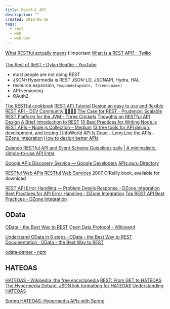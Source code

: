 ```yaml
---
title: Restful API
description: ""
created: 2016-05-16
tags:
  - rest
  - web
  - web-dev
---
```


[What RESTful actually means](https://codewords.recurse.com/issues/five/what-restful-actually-means) ❗!important
[What is a REST API? - Twilio](https://www.twilio.com/docs/glossary/what-is-a-rest-api)

[The Rest of ReST - Dylan Beattie - YouTube](https://www.youtube.com/watch?v=g8E1B7rTZBI)

- most people are not doing REST
- JSON+Hypermedia is REST
  JSON-LD, JSONAPI, Hydra, HAL
- resource expansion, `?expand=[update, friend.name]`
- API versioning
- OAuth2

[The RESTful cookbook](http://restcookbook.com/)
[REST API Tutorial](http://www.restapitutorial.com/)
[Design an easy to use and flexible REST API - DEV Community 👩‍💻👨‍💻](https://dev.to/khalyomede/design-an-easy-to-use-and-flexible-rest-endpoints-3fia)
[The Case for REST - Prudence: Scalable REST Platform for the JVM - Three Crickets](http://threecrickets.com/prudence/articles/rest/)
[Thoughts on RESTful API Design](https://restful-api-design.readthedocs.org/en/latest/)
[A Brief Introduction to REST](http://www.infoq.com/articles/rest-introduction)
[10 Best Practices for Writing Node.js REST APIs – Node.js Collection – Medium](https://medium.com/the-node-js-collection/10-best-practices-for-writing-node-js-rest-apis-7643a7765cd)
[13 free tools for API design, development, and testing | InfoWorld](https://www.infoworld.com/article/3410586/13-free-tools-for-api-design-development-and-testing.html)
[API Is Dead – Long Live the APIs - DZone Integration](https://dzone.com/articles/api-is-dead-long-live-the-apis)
[How to design better APIs](https://r.bluethl.net/how-to-design-better-apis)

[Zalando RESTful API and Event Scheme Guidelines](https://opensource.zalando.com/restful-api-guidelines/)
[zally | A minimalistic, simple-to-use API linter](https://opensource.zalando.com/zally/)

[Google APIs Discovery Service — Google Developers](https://developers.google.com/discovery/)
[APIs.guru Directory](https://apis.guru/openapi-directory/)

[RESTful Web APIs](http://restfulwebapis.com/index.html)
[RESTful Web Services](https://www.crummy.com/writing/RESTful-Web-Services/) 2007 O'Reilly book, available for download

[REST API Error Handling — Problem Details Response - DZone Integration](https://dzone.com/articles/rest-api-error-handling-problem-details-response)
[Best Practices for API Error Handling - DZone Integration](https://dzone.com/articles/best-practices-for-api-error-handling?fromrel=true)
[Top REST API Best Practices - DZone Integration](https://dzone.com/articles/top-rest-api-best-practices?fromrel=true)

## OData

[OData - the Best Way to REST](https://www.odata.org/)
[Open Data Protocol - Wikiwand](https://www.wikiwand.com/en/Open_Data_Protocol)

[Understand OData in 6 steps · OData - the Best Way to REST](https://www.odata.org/getting-started/understand-odata-in-6-steps/)
[Documentation · OData - the Best Way to REST](https://www.odata.org/documentation/)

[odata-parser - npm](https://www.npmjs.com/package/odata-parser)

## HATEOAS

[HATEOAS - Wikipedia, the free encyclopedia](http://en.wikipedia.org/wiki/HATEOAS)
[REST: From GET to HATEOAS](http://www.slideshare.net/josdirksen/rest-from-get-to-hateoas)
[The Hypermedia Debate: JSON link formatting for HATEOAS](http://www.foxycart.com/blog/the-hypermedia-debate)
[Understanding HATEOAS](http://spring.io/understanding/HATEOAS)

[Spring HATEOAS: Hypermedia APIs with Spring](https://www.infoq.com/presentations/spring-hateoas-1/?utm_campaign=infoq_content&utm_source=infoq&utm_medium=feed&utm_term=Java)
